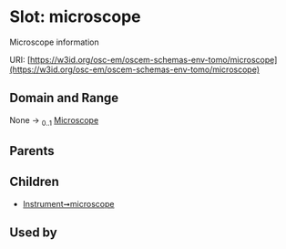 
# Slot: microscope

Microscope information

URI: [https://w3id.org/osc-em/oscem-schemas-env-tomo/microscope](https://w3id.org/osc-em/oscem-schemas-env-tomo/microscope)


## Domain and Range

None &#8594;  <sub>0..1</sub> [Microscope](Microscope.md)

## Parents


## Children

 *  [Instrument➞microscope](Instrument_microscope.md)

## Used by

